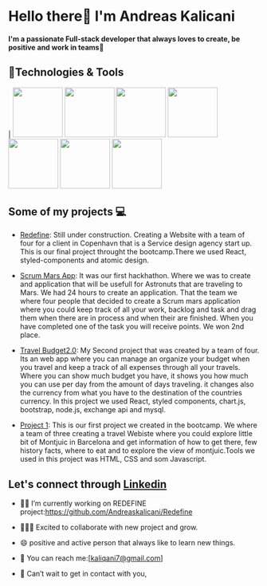 # Hello there:wave: I'm Andreas Kalicani
**<h4>I'm a passionate Full-stack developer that always loves to create, be positive and  work in teams:pray:</h4>**
## :wrench:Technologies & Tools
| <img src="https://doc.castsoftware.com/download/thumbnails/418185647/CAST_ReactJS_Application.jpg?version=1&modificationDate=1593447628930&api=v2" width="100px" height="100px"/>
<img src="https://fs.siteor.com/javatech/files/layout/assan/vavatech/img/content/css_nowe_logo.png?1615208030" height="100px" width="100px"/>
<img src="https://upload.wikimedia.org/wikipedia/commons/thumb/6/61/HTML5_logo_and_wordmark.svg/2048px-HTML5_logo_and_wordmark.svg.png" height="100px" width="100px" />
<img src="https://upload.wikimedia.org/wikipedia/commons/thumb/9/99/Unofficial_JavaScript_logo_2.svg/480px-Unofficial_JavaScript_logo_2.svg.png" height="100px" width="100px"/>
<img src="https://mpng.subpng.com/20180531/sas/kisspng-bootstrap-react-software-framework-javascript-fron-5b0f9b1ab26fd7.9058729715277494027309.jpg" width="100px" height="100px" />
<img src="https://cdn.pixabay.com/photo/2015/04/23/17/41/node-js-736399_960_720.png" height="100px" width="100px"/>
<img src="https://download.logo.wine/logo/MySQL/MySQL-Logo.wine.png" width="100px" height="100px"/> 

## Some of my projects :computer:	
* [Redefine](https://github.com/Andreaskalicani/Redefine): Still under construction. Creating a Website with a team of four for a client in Copenhavn that is a Service design agency start up. This is our final project throught the bootcamp.There we used React, styled-components and atomic design. 

* [Scrum Mars App](https://github.com/Andreaskalicani/hackathon11.05.2021): It was our first hackhathon. Where we was to create and application that will be usefull for Astronuts that are traveling to Mars.  We had 24 hours to create an application. That the team we where four people that decided to create a Scrum mars application where you could keep track of all your work, backlog and task and drag them when there are in process and when their are finished. When you have completed one of the task you will receive points. We won 2nd place.   

* [Travel Budget2.0](https://github.com/Andreaskalicani/travelbudget2.0): My Second project that was created by a team of four. Its an web app where you can manage an organize your budget when you travel and keep a track of all expenses through all your travels. Where you can show much budget you have, it shows you how much you can use per day from the amount of days traveling. it changes also the currency from what you have to the destination of the countries currency. In this project we used React, styled components, chart.js, bootstrap, node.js, exchange api  and mysql. 

* [Project 1](https://github.com/saravalencia/Project1): This is our first project we created in the bootcamp. We where a team of three creating a travel Webiste  where you could explore little bit of Montjuic in Barcelona and get information of how to get there, few history facts, where to eat and to explore the view of montjuic.Tools we used in this project was HTML, CSS and som Javascript. 


## Let's connect through [Linkedin](https://www.linkedin.com/in/andreas-gjertsen-kalicani-59b980211/)

* :man_factory_worker: I’m currently working on REDEFINE project:https://github.com/Andreaskalicani/Redefine

* :people_holding_hands: Excited to collaborate with new project and grow.  

* :smile: positive and active person that always like to learn new things. 

* :envelope_with_arrow: You can reach me:[kaliqani7@gmail.com]

* :handshake: Can’t wait to get in contact with you, 

 

